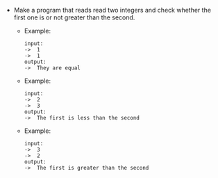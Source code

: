 - Make a program that reads read two integers and check whether the first one is or not greater than the second.
    * Example:
        ```
        input:
        ->  1
        ->  1
        output:
        ->  They are equal
        ```
        
    * Example:
        ```
        input:
        ->  2
        ->  3
        output:
        ->  The first is less than the second
        ```
        
    * Example:
        ```
        input:
        ->  3
        ->  2
        output:
        ->  The first is greater than the second
        ```
